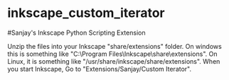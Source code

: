 # inkscape_custom_iterator
#Sanjay's Inkscape Python Scripting Extension

Unzip the files into your Inkscape "share/extensions" folder. On windows this is something like "C:\Program Files\Inkscape\share\extensions". On Linux, it is something like "/usr/share/inkscape/share/extensions". When you start Inkscape, Go to "Extensions/Sanjay/Custom Iterator".
